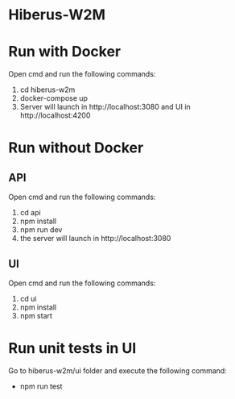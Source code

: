# Hiberus-W2M

# Run with Docker
Open cmd and run the following commands:

  1. cd hiberus-w2m
  2. docker-compose up
  3. Server will launch in http://localhost:3080 and UI in http://localhost:4200

# Run without Docker

## API
Open cmd and run the following commands:
  1. cd api
  2. npm install
  3. npm run dev
  4. the server will launch in http://localhost:3080

## UI
Open cmd and run the following commands:
  1. cd ui
  2. npm install
  3. npm start

# Run unit tests in UI
Go to hiberus-w2m/ui folder and execute the following command:
- npm run test
